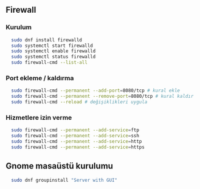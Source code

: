 
## Firewall 

### Kurulum
```bash
  sudo dnf install firewalld
  sudo systemctl start firewalld
  sudo systemctl enable firewalld
  sudo systemctl status firewalld
  sudo firewall-cmd --list-all 
```

### Port ekleme / kaldırma
```bash
  sudo firewall-cmd --permanent --add-port=8080/tcp # kural ekle
  sudo firewall-cmd --permanent --remove-port=8080/tcp # kural kaldır
  sudo firewall-cmd --reload # değişiklikleri uygula
```

### Hizmetlere izin verme
```bash
  sudo firewall-cmd --permanent --add-service=ftp
  sudo firewall-cmd --permanent --add-service=ssh
  sudo firewall-cmd --permanent --add-service=http
  sudo firewall-cmd --permanent --add-service=https
```

## Gnome masaüstü kurulumu
```bash
  sudo dnf groupinstall "Server with GUI"
```

